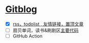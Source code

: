 # [Gitblog](https://github.com/dululu/notes/issues/3)

- [x]  [rss，todolist , 友情链接，置顶文章](#1) 
- [ ] 扇贝单词，读书&刷剧区[主要代码](https://github.com/yihong0618/2022/tree/main/daily)
- [ ]  GitHub Action
